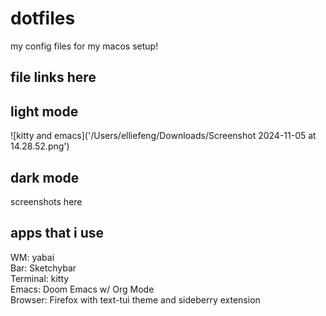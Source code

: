 # dotfiles
my config files for my macos setup!

## file links here

## light mode
![kitty and emacs]('/Users/elliefeng/Downloads/Screenshot 2024-11-05 at 14.28.52.png')


## dark mode
screenshots here


## apps that i use
WM: yabai <br>
Bar: Sketchybar <br>
Terminal: kitty <br>
Emacs: Doom Emacs w/ Org Mode <br>
Browser: Firefox with text-tui theme and sideberry extension <br>
